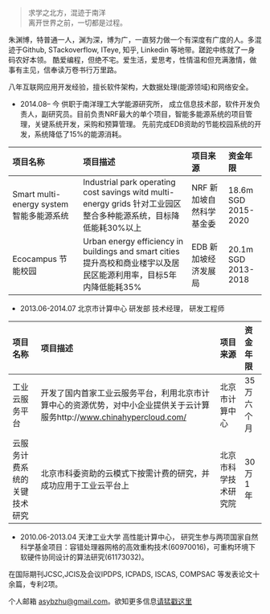 > 求学之北方，混迹于南洋  
> 离开世界之前，一切都是过程。

朱渊博，特普通一人，渊为深，博为广，一直努力做一个有深度有广度的人。多混迹于Github, STackoverflow, ITeye, 知乎, Linkedin 等地带。蹉跎中练就了一身码农好本领。 酷爱编程，但绝不宅。爱生活，爱思考，性情温和但充满激情，做事有主见，信奉读万卷书行万里路。

八年互联网应用开发经验，擅长软件架构，大数据处理(能源领域)和网络安全。

-  2014.08– 今   供职于南洋理工大学能源研究所， 成立信息技术部，软件开发负责人，副研究员。目前负责NRF最大的单个项目，智能多能源系统的项目管理，关键系统开发，采购和预算管理。 先前完成EDB资助的节能校园系统的开发，系统降低了15%的能源消耗。 


| 项目名称 | 项目描述 | 项目来源 | 资金年限 |
|:--------|:-------|:--------|:--------|
| Smart multi-energy system 智能多能源系统   | Industrial park operating cost savings witd multi-energy grids 针对工业园区整合多种能源系统，目标降低能耗30%以上   | NRF 新加坡自然科学基金委   | 18.6m SGD <br>2015-2020|
|Ecocampus 节能校园|Urban energy efficiency in buildings and smart cities 提升高校和商业楼宇以及居民区能源利用率，目标5年内降低能耗35%|EDB 新加坡经济发展局|20.1m SGD<br>2013-2018|
		

-  2013.06-2014.07  北京市计算中心 研发部    技术经理， 研发工程师 

| 项目名称 | 项目描述 | 项目来源 | 资金年限 |
|:--------|:-------|:--------|:--------|
| 工业云服务平台 | 开发了国内首家工业云服务平台，利用北京市计算中心的资源优势，对中小企业提供关于云计算服务http://www.chinahypercloud.com/ | 北京市计算中心 | 35 万<br>六个月 |
| 云服务计费系统的关键技术研究 | 北京市科委资助的云模式下按需计费的研究，并成功应用于工业云平台上 | 北京市科学技术研究院 | 30万<br>1年 |

-  2010.06-2013.04   天津工业大学    高性能计算中心， 研究生参与两项国家自然科学基金项目：容错处理器网格的高效重构技术(60970016)，可重构环境下软硬件协同设计的算法研究(61173032)。

在国际期刊JCSC,JCIS及会议IPDPS, ICPADS, ISCAS, COMPSAC  等发表论文十余篇，专利2项。  

个人邮箱 [asybzhu@gmail.com](<a href="mailto:asybzhu@gmail.com">)。欲知更多信息[请猛戳这里](<a href="http://freerambo.com/portfolio/">) 